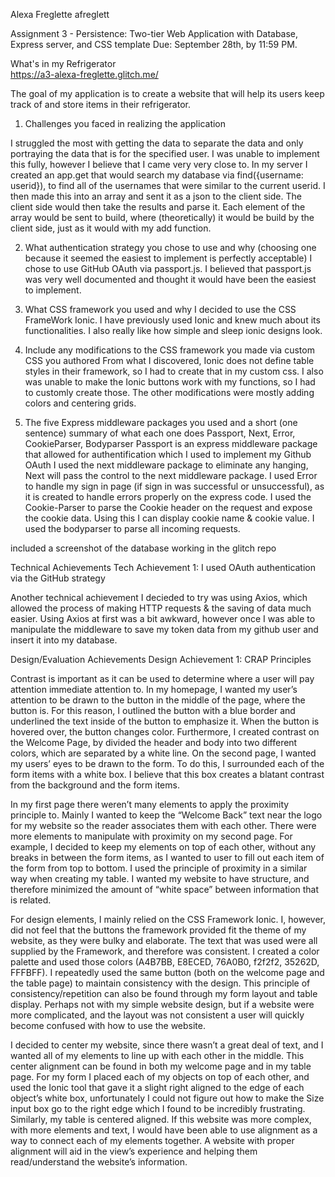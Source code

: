 Alexa Freglette
afreglett

Assignment 3 - Persistence: Two-tier Web Application with Database, Express server, and CSS template
Due: September 28th, by 11:59 PM.




What's in my Refrigerator  
https://a3-alexa-freglette.glitch.me/


The goal of my application is to create a website that will help its users keep track of and store items in their refrigerator.

1) Challenges you faced in realizing the application

I struggled the most with getting the data to separate the data and only portraying the data that is for the specified user. 
I was unable to implement this fully, however I believe that I came very very close to. 
In my server I created an app.get that would search my database via find({username: userid}), to find all of the usernames that were similar to the current userid.
I then made this into an array and sent it as a json to the client side. The client side would then take the results and parse it. 
Each element of the array would be sent to build, where (theoretically) it would be build by the client side, just as it would with my add function.

2) What authentication strategy you chose to use and why (choosing one because it seemed the easiest to implement is perfectly acceptable)
I chose to use GitHub OAuth via passport.js. I believed that passport.js was very well documented and thought it would have been the easiest to implement.

3) What CSS framework you used and why
I decided to use the CSS FrameWork Ionic. I have previously used Ionic and knew much about its functionalities. I also really like how simple and sleep ionic designs look.

4) Include any modifications to the CSS framework you made via custom CSS you authored
From what I discovered, Ionic  does not define table styles in their framework, so I had to create that in my custom css. I also was unable to make the Ionic buttons work with my functions, so I had to customly create those.
The other modifications were mostly adding colors and centering grids. 

5) The five Express middleware packages you used and a short (one sentence) summary of what each one does
Passport, Next, Error, CookieParser, Bodyparser
Passport is an express middleware package that allowed for authentification which I used to implement my Github OAuth
I used the next middleware package to eliminate any hanging, Next will pass the control to the next middleware package. 
I used Error to handle my sign in page (if sign in was successful or unsuccessful), as it is created to handle errors properly on the express code.
I used the Cookie-Parser to parse the Cookie header on the request and expose the cookie data. Using this I can display cookie name & cookie value.
I used the bodyparser to parse all incoming requests.


included a screenshot of the database working in the glitch repo

Technical Achievements
Tech Achievement 1: 
I used OAuth authentication via the GitHub strategy

Another technical achievement I decieded to try was using Axios, which allowed the process of making HTTP requests & the saving of data much easier.
Using Axios at first was a bit awkward, however once I was able to manipulate the middleware to save my token data from my github user and insert it into my database. 



Design/Evaluation Achievements
Design Achievement 1:
CRAP Principles 

Contrast is important as it can be used to determine where a user will pay attention immediate attention to. In my homepage, I wanted my user’s attention to be drawn to the button in the middle of the page, where the button is. For this reason, I outlined the button with a blue border and underlined the text inside of the button to emphasize it. When the button is hovered over, the button changes color. Furthermore, I created contrast on the Welcome Page, by divided the header and body into two different colors, which are separated by a white line. 
On the second page, I wanted my users’ eyes to be drawn to the form. To do this, I surrounded each of the form items with a white box. I believe that this box creates a blatant contrast from the background and the form items.

In my first page there weren’t many elements to apply the proximity principle to. Mainly I wanted to keep the “Welcome Back” text near the logo for my website so the reader associates them with each other. There were more elements to manipulate with proximity on my second page. For example, I decided to keep my elements on top of each other, without any breaks in between the form items, as I wanted to user to fill out each item of the form from top to bottom. I used the principle of proximity in a similar way when creating my table. I wanted my website to have structure, and therefore minimized the amount of “white space” between information that is related.  

For design elements, I mainly relied on the CSS Framework Ionic. I, however, did not feel that the buttons the framework provided fit the theme of my website, as they were bulky and elaborate. The text that was used were all supplied by the Framework, and therefore was consistent. I created a color palette and used those colors (A4B7BB, E8ECED, 76A0B0, f2f2f2, 35262D, FFFBFF). I repeatedly used the same button (both on the welcome page and the table page) to maintain consistency with the design. This principle of consistency/repetition can also be found through my form layout and table display. Perhaps not with my simple website design, but if a website were more complicated, and the layout was not consistent a user will quickly become confused with how to use the website. 

I decided to center my website, since there wasn’t a great deal of text, and I wanted all of my elements to line up with each other in the middle. This center alignment can be found in both my welcome page and in my table page. For my form I placed each of my objects on top of each other, and used the Ionic tool that gave it a slight right aligned to the edge of each object’s white box, unfortunately I could not figure out how to make the Size input box go to the right edge which I found to be incredibly frustrating. Similarly, my table is centered aligned. If this website was more complex, with more elements and text, I would have been able to use alignment as a way to connect each of my elements together. A website with proper alignment will aid in the view’s experience and helping them read/understand the website’s information. 
	



